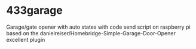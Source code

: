 # 433garage
Garage/gate opener with auto states with code send script on raspberry pi
based on the danielreiser/Homebridge-Simple-Garage-Door-Opener excellent plugin
